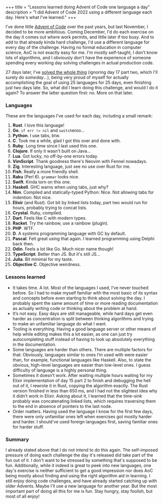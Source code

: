 +++
title = "Lessons learned doing Advent of Code one language a day"
description = "I did Advent of Code 2022 using a different language each day. Here's what I've learned."
+++

I've done little [Advent of Code](https://adventofcode.com) over the past years, but last November, I decided to be more ambitious. Coming December, I'd do each exercise on the day it comes out where work permits, and little later if too busy. And to add to that already kinda hard challenge, I'd use a different language for every day of the challenge. Having no formal education in computer science, AoC is not exactly easy for me. I'm mostly self-taught, I don't know lots of algorithms, and I obviously don't have the experience of someone spending every working day solving challenges in actual production code.

27 days later, I've [solved the whole thing](https://github.com/d12bb/AdventOfCode/tree/main/2022) (ignoring day 17 part two, which I'll surely do *someday*…), being very proud of myself for actually accomplishing the goal of using 25 languages for 25 days, even finishing just two days late. So, what did I learn doing this challenge, and would I do it again? To answer the latter question first: no. More on that later.

### Languages
These are the languages I've used for each day, including a small remark:

1. **Rust**. I love this language!
2. **Go**. `if err != nil` and `switch`eroo…
3. **Python**. I use tabs, btw.
4. **C**. Took me a while, glad I got this over and done with.
5. **Ruby**. Long time since I last used this one.
6. **Clojure**. If only it wasn't built on Java…
7. **Lua**. Got lucky, no off-by-one errors today.
8. **VimScript**. Thank goodness there's Neovim with Fennel nowadays.
9. **Zig**. Interesting language, just see no use over Rust for me.
10. **Fish**. Really a more friendly shell.
11. **Raku** (Perl 6). `grammar` looks nice.
12. **Swift**. Kinda torn on this one.
13. **Haskell**. GHC warns when using tabs, just why?
14. **Nim**. Compiled and statically-typed Python: Nice. Not allowing tabs for indention: Not nice.
15. **Elixir** (and Rust). Got bit by linked lists today, part two would run for hours, probably trying to concat lists.
16. **Crystal**. Ruby, compiled.
17. **Dart**. Feels like C with modern types.
18. **Racket**. Try the rainbow, use a rainbow (plugin).
19. **PHP**. WTF.
20. **D**. A systems programming language with GC by default.
21. **Pascal**. Felt great using that again. I learned programming using Delphi back then.
22. **Odin**. Feels a lot like Go. Much nicer name though!
23. **TypeScript**. Better than JS. But it's still JS…
24. **Julia**. Bit minimal for my taste.
25. **Objective C**. Objective weirdness.

### Lessons learned
* It takes time. A lot. Most of the languages I used, I’ve never touched before. So I had to make myself familiar with the most basic of its syntax and concepts before even starting to think about solving the day. I probably spent the same amount of time or more reading documentation as actually writing code or thinking about the problem at hand.
* It’s not easy. Easy days are still manageable, while hard days get even harder as concentration is split between thinking algorithms and trying to make an unfamiliar language do what I want.
* Tooling is everything. Having a good language server or other means of help while editing makes this a lot easier, as one can just try autocompleting stuff instead of having to look up absolutely everything in the documentation.
* Some languages are harder than others. There are multiple factors for that: Obviously, languages similar to ones I’m used with were easier than, for example, functional languages like Haskell. Also, to state the obvious, high-level languages are easier than low-level ones. I guess difficulty of language is a highly personal thing.
* Sometimes it doesn’t work. After waiting multiple hours waiting for my Elixir implementation of day 15 part 2 to finish and debugging the hell out of it, I rewrote it in Rust, copying the algorithm exactly. The Rust version finished in less than 650 ms, and I had not the slightest idea why it didn’t work in Elixir. Asking about it, I learned that the time-sink probably was concatenating linked lists, which requires traversing them to the end in absence of pointers to the last node.
* Order matters. Having used the language I know for the first few days, there were only unfamiliar ones left when exercises got mostly harder and harder. I should've used foreign languages first, saving familiar ones for harder stuff.

### Summary
I already stated above that I do not intend to do this again. The self-imposed pressure of doing each challenge the day it's released did take part of the fun out of it. I don't want to be stressed by something that's supposed to be fun. Additionally, while it indeed is great to peek into new languages, one day's exercise is neither sufficient to get a good impression nor does AoC being mostly about finding and using the right algorithm aid in learning. I still enjoy doing code challenges, and have already started catching up with older Advents. Maybe I'll use a new language for another year. But the most important part of doing all this for me is fun. Stay hungry, stay foolish, but most of all enjoy!
